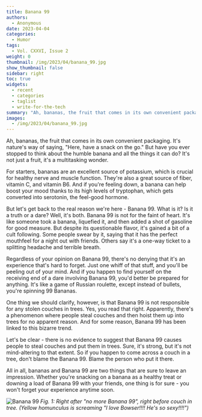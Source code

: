 ```yaml
---
title: Banana 99
authors:
  - Anonymous
date: 2023-04-04
categories:
  - Humor
tags:
  - Vol. CXXVI, Issue 2
weight: 0
thumbnail: /img/2023/04/banana_99.jpg
show_thumbnail: false
sidebar: right
toc: true
widgets:
  - recent
  - categories
  - taglist
  - write-for-the-tech
summary: "Ah, bananas, the fruit that comes in its own convenient packaging. It's nature's way of saying, 'Here, have a snack on the go.' But have you ever stopped to think about the humble banana and all the things it can do?"
images:
  - /img/2023/04/banana_99.jpg
---
```



Ah, bananas, the fruit that comes in its own convenient packaging. It's nature's way of saying, "Here, have a snack on the go." But have you ever stopped to think about the humble banana and all the things it can do? It's not just a fruit, it's a multitasking wonder.

For starters, bananas are an excellent source of potassium, which is crucial for healthy nerve and muscle function. They're also a great source of fiber, vitamin C, and vitamin B6. And if you're feeling down, a banana can help boost your mood thanks to its high levels of tryptophan, which gets converted into serotonin, the feel-good hormone.

But let's get back to the real reason we're here - Banana 99. What is it? Is it a truth or a dare? Well, it's both. Banana 99 is not for the faint of heart. It's like someone took a banana, liquefied it, and then added a shot of gasoline for good measure. But despite its questionable flavor, it's gained a bit of a cult following. Some people swear by it, saying that it has the perfect mouthfeel for a night out with friends. Others say it's a one-way ticket to a splitting headache and terrible breath.

Regardless of your opinion on Banana 99, there's no denying that it's an experience that's hard to forget. Just one whiff of that stuff, and you'll be peeling out of your mind. And if you happen to find yourself on the receiving end of a dare involving Banana 99, you'd better be prepared for anything. It's like a game of Russian roulette, except instead of bullets, you're spinning 99 Bananas.

One thing we should clarify, however, is that Banana 99 is not responsible for any stolen couches in trees. Yes, you read that right. Apparently, there's a phenomenon where people steal couches and then hoist them up into trees for no apparent reason. And for some reason, Banana 99 has been linked to this bizarre trend.

Let's be clear - there is no evidence to suggest that Banana 99 causes people to steal couches and put them in trees. Sure, it's strong, but it's not mind-altering to that extent. So if you happen to come across a couch in a tree, don't blame the Banana 99. Blame the person who put it there.

All in all, bananas and Banana 99 are two things that are sure to leave an impression. Whether you're snacking on a banana as a healthy treat or downing a load of Banana 99 with your friends, one thing is for sure - you won't forget your experience anytime soon.

![Banana 99](/img/2023/04/banana_99.jpg)
_Fig. 1: Right after "no more Banana 99", right before couch in tree. (Yellow homunculus is screaming "I love Bowser!!!! He's so sexy!!!!")_